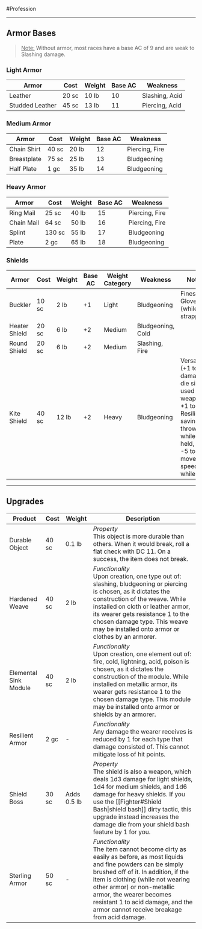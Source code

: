 #Profession 
- - -
## Armor Bases

><u>Note:</u> Without armor, most races have a base AC of 9 and are weak to Slashing damage.

### Light Armor
| **Armor**       | **Cost** | **Weight** | **Base AC** | **Weakness**   |
| --------------- | -------- | ---------- | ----------- | -------------- |
| Leather         | 20 sc    | 10 lb      | 10          | Slashing, Acid |
| Studded Leather | 45 sc    | 13 lb      | 11          | Piercing, Acid |
### Medium Armor
| **Armor**         | **Cost** | **Weight** | **Base AC** | **Weakness**   |
| ----------------- | -------- | ---------- | ----------- | -------------- |
| Chain Shirt       | 40 sc    | 20 lb      | 12          | Piercing, Fire |
| Breastplate       | 75 sc    | 25 lb      | 13          | Bludgeoning    |
| Half Plate        | 1 gc     | 35 lb      | 14          | Bludgeoning    |
### Heavy Armor
| **Armor**  | **Cost** | **Weight** | **Base AC** | **Weakness**   |
| ---------- | -------- | ---------- | ----------- | -------------- |
| Ring Mail  | 25 sc    | 40 lb      | 15          | Piercing, Fire |
| Chain Mail | 64 sc    | 50 lb      | 16          | Piercing, Fire |
| Splint     | 130 sc   | 55 lb      | 17          | Bludgeoning    |
| Plate      | 2 gc     | 65 lb      | 18          | Bludgeoning    |
### Shields
| **Armor**     | **Cost** | **Weight** | **Base AC** | **Weight Category** | **Weakness**      | **Notes**                                                                                                                               |
| ------------- | -------- | ---------- | ----------- | ------------------- | ----------------- | --------------------------------------------------------------------------------------------------------------------------------------- |
| Buckler       | 10 sc    | 2 lb       | +1          | Light               | Bludgeoning       | Finesse, Glove (while strapped)                                                                                                         |
| Heater Shield | 20 sc    | 6 lb       | +2          | Medium              | Bludgeoning, Cold |                                                                                                                                         |
| Round Shield  | 20 sc    | 6 lb       | +2          | Medium              | Slashing, Fire    |                                                                                                                                         |
| Kite Shield   | 40 sc    | 12 lb      | +2          | Heavy               | Bludgeoning       | Versatile (+1 to damage die size) if used as a weapon,<br>+1 to Resilience saving throws while held,<br>-5 to movement speed while held |
- - -
## Upgrades

| **Product**           | **Cost** | **Weight**  | **Description**                                                                                                                                                                                                                                                                                                                           |
| --------------------- | -------- | ----------- | ----------------------------------------------------------------------------------------------------------------------------------------------------------------------------------------------------------------------------------------------------------------------------------------------------------------------------------------- |
| Durable Object        | 40 sc    | 0.1 lb      | _Property_  <br>This object is more durable than others. When it would break, roll a flat check with DC 11. On a success, the item does not break.                                                                                                                                                                                        |
| Hardened Weave        | 40 sc    | 2 lb        | _Functionality_  <br>Upon creation, one type out of: slashing, bludgeoning or piercing is chosen, as it dictates the construction of the weave. While installed on cloth or leather armor, its wearer gets resistance 1 to the chosen damage type. This weave may be installed onto armor or clothes by an armorer.                       |
| Elemental Sink Module | 40 sc    | 2 lb        | _Functionality_  <br>Upon creation, one element out of: fire, cold, lightning, acid, poison is chosen, as it dictates the construction of the module. While installed on metallic armor, its wearer gets resistance 1 to the chosen damage type. This module may be installed onto armor or shields by an armorer.                        |
| Resilient Armor       | 2 gc     | -           | _Functionality_  <br>Any damage the wearer receives is reduced by 1 for each type that damage consisted of. This cannot mitigate loss of hit points.                                                                                                                                                                                      |
| Shield Boss           | 30 sc    | Adds 0.5 lb | _Property_  <br>The shield is also a weapon, which deals 1d3 damage for light shields, 1d4 for medium shields, and 1d6 damage for heavy shields. If you use the [[Fighter#Shield Bash\|shield bash]] dirty tactic, this upgrade instead increases the damage die from your shield bash feature by 1 for you.                              |
| Sterling Armor        | 50 sc    | -           | _Functionality_<br>The item cannot become dirty as easily as before, as most liquids and fine powders can be simply brushed off of it. In addition, if the item is clothing (while not wearing other armor) or non-metallic armor, the wearer becomes resistant 1 to acid damage, and the armor cannot receive breakage from acid damage. |